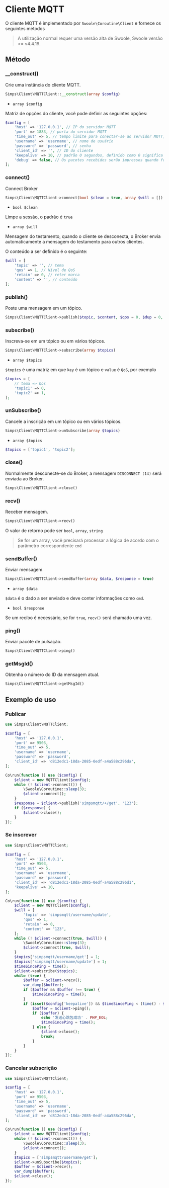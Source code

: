 # Cliente MQTT

O cliente MQTT é implementado por `Swoole\Coroutine\Client` e fornece os seguintes métodos

> A utilização normal requer uma versão alta de Swoole, Swoole versão >= v4.4.19.

## Método

### __construct()

Crie uma instância do cliente MQTT.

```php
Simps\Client\MQTTClient::__construct(array $config)
```

* `array $config`

Matriz de opções do cliente, você pode definir as seguintes opções:

```php
$config = [
    'host' => '127.0.0.1', // IP do servidor MQTT
    'port' => 1883, // porta do servidor MQTT
    'time_out' => 5, // tempo limite para conectar-se ao servidor MQTT, padrão 0,5 segundos
    'username' => 'username', // nome de usuário
    'password' => 'password', // senha
    'client_id' => '', // ID do cliente
    'keepalive' => 10, // padrão 0 segundos, definido como 0 significa desativado
    'debug' => false, // Os pacotes recebidos serão impressos quando for ligado.
];
```

### connect()

Connect Broker

```php
Simps\Client\MQTTClient->connect(bool $clean = true, array $will = [])
```

* `bool $clean`

Limpe a sessão, o padrão é `true`

* `array $will`

Mensagem do testamento, quando o cliente se desconecta, o Broker envia automaticamente a mensagem do testamento para outros clientes.

O conteúdo a ser definido é o seguinte:

```php
$will = [
    'topic' => '', // tema
    'qos' => 1, // Nível de QoS
    'retain' => 0, // reter marca
    'content' => '', // conteúdo
];
```

### publish()

Poste uma mensagem em um tópico.

```php
Simps\Client\MQTTClient->publish($topic, $content, $qos = 0, $dup = 0, $retain = 0)
```

### subscribe()

Inscreva-se em um tópico ou em vários tópicos.

```php
Simps\Client\MQTTClient->subscribe(array $topics)
```

* `array $topics`

`$topics` é uma matriz em que `key` é um tópico e `value` é `QoS`, por exemplo

```php
$topics = [
    // tema => Qos
    'topic1' => 0, 
    'topic2' => 1,
];
```

### unSubscribe()

Cancele a inscrição em um tópico ou em vários tópicos.

```php
Simps\Client\MQTTClient->unSubscribe(array $topics)
```

* `array $topics`

```php
$topics = ['topic1', 'topic2'];
```

### close()

Normalmente desconecte-se do Broker, a mensagem `DISCONNECT (14)` será enviada ao Broker.

```php
Simps\Client\MQTTClient->close()
```

### recv()

Receber mensagem.

```php
Simps\Client\MQTTClient->recv()
```
O valor de retorno pode ser `bool`, `array`, `string`

> Se for um array, você precisará processar a lógica de acordo com o parâmetro correspondente `cmd`

### sendBuffer()

Enviar mensagem.

```php
Simps\Client\MQTTClient->sendBuffer(array $data, $response = true)
```

* `array $data`

`$data` é o dado a ser enviado e deve conter informações como `cmd`.

* `bool $response`

Se um recibo é necessário, se for `true`, `recv()` será chamado uma vez.

### ping()

Enviar pacote de pulsação.

```php
Simps\Client\MQTTClient->ping()
```

### getMsgId()

Obtenha o número do ID da mensagem atual.

```php
Simps\Client\MQTTClient->getMsgId()
```

## Exemplo de uso

### Publicar

```php
use Simps\Client\MQTTClient;

$config = [
    'host' => '127.0.0.1',
    'port' => 9503,
    'time_out' => 5,
    'username' => 'username',
    'password' => 'password',
    'client_id' => 'd812edc1-18da-2085-0edf-a4a588c296da',
];

Co\run(function () use ($config) {
    $client = new MQTTClient($config);
    while (! $client->connect()) {
        \Swoole\Coroutine::sleep(3);
        $client->connect();
    }
    $response = $client->publish('simpsmqtt/+/get', '123');
    if ($response) {
        $client->close();
    }
});
```

### Se inscrever

```php
use Simps\Client\MQTTClient;

$config = [
    'host' => '127.0.0.1',
    'port' => 9503,
    'time_out' => 5,
    'username' => 'username',
    'password' => 'password',
    'client_id' => 'd812edc1-18da-2085-0edf-a4a588c296d1',
    'keepalive' => 10,
];

Co\run(function () use ($config) {
    $client = new MQTTClient($config);
    $will = [
        'topic' => 'simpsmqtt/username/update',
        'qos' => 1,
        'retain' => 0,
        'content' => "123",
    ];
    while (! $client->connect(true, $will)) {
        \Swoole\Coroutine::sleep(3);
        $client->connect(true, $will);
    }
    $topics['simpsmqtt/username/get'] = 1;
    $topics['simpsmqtt/username/update'] = 1;
    $timeSincePing = time();
    $client->subscribe($topics);
    while (true) {
        $buffer = $client->recv();
        var_dump($buffer);
        if ($buffer && $buffer !== true) {
            $timeSincePing = time();
        }
        if (isset($config['keepalive']) && $timeSincePing < (time() - $config['keepalive'])) {
            $buffer = $client->ping();
            if ($buffer) {
                echo '发送心跳包成功' . PHP_EOL;
                $timeSincePing = time();
            } else {
                $client->close();
                break;
            }
        }
    }
});
```

### Cancelar subscrição

```php
use Simps\Client\MQTTClient;

$config = [
    'host' => '127.0.0.1',
    'port' => 9503,
    'time_out' => 5,
    'username' => 'username',
    'password' => 'password',
    'client_id' => 'd812edc1-18da-2085-0edf-a4a588c296da',
];

Co\run(function () use ($config) {
    $client = new MQTTClient($config);
    while (! $client->connect()) {
        \Swoole\Coroutine::sleep(3);
        $client->connect();
    }
    $topics = ['simpsmqtt/username/get'];
    $client->unSubscribe($topics);
    $buffer = $client->recv();
    var_dump($buffer);
    $client->close();
});
```